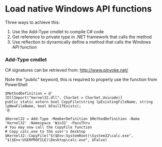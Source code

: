 # Load native Windows API functions

Three ways to achieve this:

1) Use the Add-Type cmdlet to compile C# code
2) Get reference to private type in .NET framework that calls the method
3) Use reflection to dynamically define a method that calls the Windows API function

### Add-Type cmdlet

C# signatures can be retrieved from: http://www.pinvoke.net/

Note the "public" keyword, this is required to properly use the function from PowerShell

```
$MethodDefinition = @'
[DllImport("kernel32.dll", CharSet = CharSet.Unicode)]
public static extern bool CopyFile(string lpExistingFileName, string lpNewFileName, bool bFailIfExists);
'@

$Kernel32 = Add-Type -MemberDefinition $MethodDefinition -Name 'Kernel32' -Namespace 'Win32' -PassThru
# You may now call the CopyFile function
# Copy calc.exe to the user's desktop
$Kernel32::CopyFile("$($Env:SystemRoot)\System32\calc.exe", "$($Env:USERPROFILE)\Desktop\calc.exe", $False)
```

